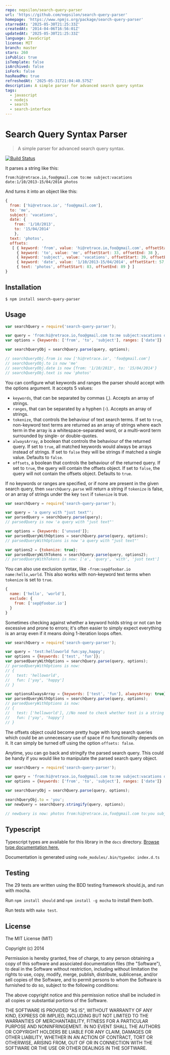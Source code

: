 ```yaml
---
repo: nepsilon/search-query-parser
url: 'https://github.com/nepsilon/search-query-parser'
homepage: 'https://www.npmjs.org/package/search-query-parser'
starredAt: '2025-05-30T21:25:33Z'
createdAt: '2014-04-06T16:56:01Z'
updatedAt: '2025-05-30T21:25:33Z'
language: JavaScript
license: MIT
branch: master
stars: 260
isPublic: true
isTemplate: false
isArchived: false
isFork: false
hasReadMe: true
refreshedAt: '2025-05-31T21:04:40.575Z'
description: A simple parser for advanced search query syntax
tags:
  - javascript
  - nodejs
  - search
  - search-interface
---
```


# Search Query Syntax Parser

> A simple parser for advanced search query syntax.

[![Build Status](https://travis-ci.org/nepsilon/search-query-parser.svg?branch=master)](https://travis-ci.org/nepsilon/search-query-parser)

It parses a string like this:
```
from:hi@retrace.io,foo@gmail.com to:me subject:vacations date:1/10/2013-15/04/2014 photos
```

And turns it into an object like this:

```javascript
{
  from: ['hi@retrace.io', 'foo@gmail.com'],
  to: 'me',
  subject: 'vacations',
  date: {
    from: '1/10/2013',
    to: '15/04/2014'
    },
  text: 'photos',
  offsets: 
   [ { keyword: 'from', value: 'hi@retrace.io,foo@gmail.com', offsetStart: 0, offsetEnd: 32 },
     { keyword: 'to', value: 'me', offsetStart: 33, offsetEnd: 38 },
     { keyword: 'subject', value: 'vacations', offsetStart: 39, offsetEnd: 56 },
     { keyword: 'date', value: '1/10/2013-15/04/2014', offsetStart: 57, offsetEnd: 82 },
     { text: 'photos', offsetStart: 83, offsetEnd: 89 } ]
}
```

## Installation

```shell
$ npm install search-query-parser
```

## Usage

```javascript
var searchQuery = require('search-query-parser');

var query = 'from:hi@retrace.io,foo@gmail.com to:me subject:vacations date:1/10/2013-15/04/2014 photos';
var options = {keywords: ['from', 'to', 'subject'], ranges: ['date']}

var searchQueryObj = searchQuery.parse(query, options);

// searchQueryObj.from is now ['hi@retrace.io', 'foo@gmail.com']
// searchQueryObj.to is now 'me'
// searchQueryObj.date is now {from: '1/10/2013', to: '15/04/2014'}
// searchQueryObj.text is now 'photos'
```

You can configure what keywords and ranges the parser should accept with the options argument.
It accepts 5 values:
* `keywords`, that can be separated by commas (,). Accepts an array of strings.
* `ranges`, that can be separated by a hyphen (-). Accepts an array of strings.
* `tokenize`, that controls the behaviour of text search terms. If set to `true`, non-keyword text terms are returned as an array of strings where each term in the array is a whitespace-separated word, or a multi-word term surrounded by single- or double-quotes.
* `alwaysArray`, a boolean that controls the behaviour of the returned query. If set to `true`, all matched keywords would always be arrays instead of strings. If set to `false` they will be strings if matched a single value. Defaults to `false`.
* `offsets`, a boolean that controls the behaviour of the returned query. If set to `true`, the query will contain the offsets object. If set to `false`, the query will not contain the offsets object. Defaults to `true`.

If no keywords or ranges are specified, or if none are present in the given search query, then `searchQuery.parse` will return a string if `tokenize` is false, or an array of strings under the key `text` if `tokenize` is true.

```javascript
var searchQuery = require('search-query-parser');

var query = 'a query with "just text"';
var parsedQuery = searchQuery.parse(query);
// parsedQuery is now 'a query with "just text"'

var options = {keywords: ['unused']};
var parsedQueryWithOptions = searchQuery.parse(query, options);
// parsedQueryWithOptions is now 'a query with "just text"'

var options2 = {tokenize: true};
var parsedQueryWithTokens = searchQuery.parse(query, options2);
// parsedQueryWithTokens is now: ['a', 'query', 'with', 'just text']
```

You can also use exclusion syntax, like `-from:sep@foobar.io name:hello,world`. This also works with non-keyword text terms when `tokenize` is set to `true`. 

```javascript
{
  name: ['hello', 'world'],
  exclude: {
    from: ['sep@foobar.io']
  }
}
```

Sometimes checking against whether a keyword holds string or not can be excessive and prone to errors; it's often easier to simply expect everything is an array even if it means doing 1-iteration loops often.

```javascript
var searchQuery = require('search-query-parser');

var query = 'test:helloworld fun:yay,happy';
var options = {keywords: ['test', 'fun']};
var parsedQueryWithOptions = searchQuery.parse(query, options);
// parsedQueryWithOptions is now:
// {
//   test: 'helloworld',
//   fun: ['yay', 'happy']
// }

var optionsAlwaysArray = {keywords: ['test', 'fun'], alwaysArray: true};
var parsedQueryWithOptions = searchQuery.parse(query, options);
// parsedQueryWithOptions is now:
// {
//   test: ['helloworld'], //No need to check whether test is a string or not!
//   fun: ['yay', 'happy']
// }
```

The offsets object could become pretty huge with long search queries which could be an unnecessary use of space if no functionality depends on it. It can simply be turned off using the option `offsets: false`.

Anytime, you can go back and stringify the parsed search query. This could be handy if you would like to manipulate the parsed search query object.

```javascript
var searchQuery = require('search-query-parser');

var query = 'from:hi@retrace.io,foo@gmail.com to:me subject:vacations date:1/10/2013-15/04/2014 photos';
var options = {keywords: ['from', 'to', 'subject'], ranges: ['date']}

var searchQueryObj = searchQuery.parse(query, options);

searchQueryObj.to = 'you';
var newQuery = searchQuery.stringify(query, options);

// newQuery is now: photos from:hi@retrace.io,foo@gmail.com to:you subject:vacations date:1/10/2013-15/04/2014
```

## Typescript

Typescript types are available for this library in the `docs` directory.
[Browse type documentation here.](docs/README.md)

Documentation is generated using `node_modules/.bin/typedoc index.d.ts`

## Testing

The 29 tests are written using the BDD testing framework should.js, and run with mocha.

Run `npm install should` and `npm install -g mocha` to install them both.

Run tests with `make test`.

## License

The MIT License (MIT)

Copyright (c) 2014

Permission is hereby granted, free of charge, to any person obtaining a copy
of this software and associated documentation files (the "Software"), to deal
in the Software without restriction, including without limitation the rights
to use, copy, modify, merge, publish, distribute, sublicense, and/or sell
copies of the Software, and to permit persons to whom the Software is
furnished to do so, subject to the following conditions:

The above copyright notice and this permission notice shall be included in all
copies or substantial portions of the Software.

THE SOFTWARE IS PROVIDED "AS IS", WITHOUT WARRANTY OF ANY KIND, EXPRESS OR
IMPLIED, INCLUDING BUT NOT LIMITED TO THE WARRANTIES OF MERCHANTABILITY,
FITNESS FOR A PARTICULAR PURPOSE AND NONINFRINGEMENT. IN NO EVENT SHALL THE
AUTHORS OR COPYRIGHT HOLDERS BE LIABLE FOR ANY CLAIM, DAMAGES OR OTHER
LIABILITY, WHETHER IN AN ACTION OF CONTRACT, TORT OR OTHERWISE, ARISING FROM,
OUT OF OR IN CONNECTION WITH THE SOFTWARE OR THE USE OR OTHER DEALINGS IN THE
SOFTWARE.
